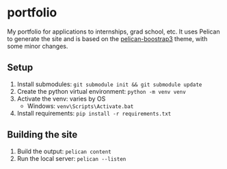# portfolio

My portfolio for applications to internships, grad school, etc. It uses Pelican to generate the site and is based on the [pelican-boostrap3](https://github.com/getpelican/pelican-themes/tree/master/pelican-bootstrap3) theme, with some minor changes.

## Setup

1. Install submodules: `git submodule init && git submodule update`
2. Create the python virtual environment: `python -m venv venv`
3. Activate the venv: varies by OS
   - Windows: `venv\Scripts\Activate.bat`
4. Install requirements: `pip install -r requirements.txt`

## Building the site

1. Build the output: `pelican content`
2. Run the local server: `pelican --listen`
